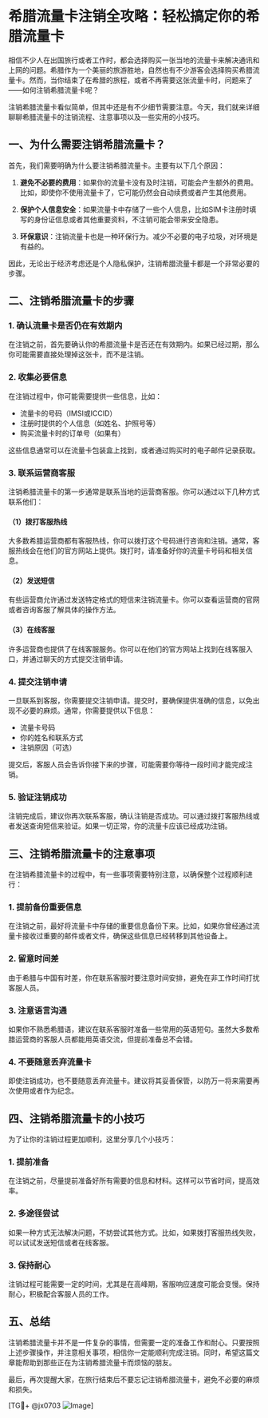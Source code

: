 # 希腊流量卡注销全攻略：轻松搞定你的希腊流量卡

相信不少人在出国旅行或者工作时，都会选择购买一张当地的流量卡来解决通讯和上网的问题。希腊作为一个美丽的旅游胜地，自然也有不少游客会选择购买希腊流量卡。然而，当你结束了在希腊的旅程，或者不再需要这张流量卡时，问题来了——如何注销希腊流量卡呢？

注销希腊流量卡看似简单，但其中还是有不少细节需要注意。今天，我们就来详细聊聊希腊流量卡的注销流程、注意事项以及一些实用的小技巧。

## 一、为什么需要注销希腊流量卡？

首先，我们需要明确为什么要注销希腊流量卡。主要有以下几个原因：

1. **避免不必要的费用**：如果你的流量卡没有及时注销，可能会产生额外的费用。比如，即使你不使用流量卡了，它可能仍然会自动续费或者产生其他费用。
   
2. **保护个人信息安全**：如果流量卡中存储了一些个人信息，比如SIM卡注册时填写的身份证信息或者其他重要资料，不注销可能会带来安全隐患。

3. **环保意识**：注销流量卡也是一种环保行为。减少不必要的电子垃圾，对环境是有益的。

因此，无论出于经济考虑还是个人隐私保护，注销希腊流量卡都是一个非常必要的步骤。

## 二、注销希腊流量卡的步骤

### 1. 确认流量卡是否仍在有效期内

在注销之前，首先要确认你的希腊流量卡是否还在有效期内。如果已经过期，那么你可能需要直接处理掉这张卡，而不是注销。

### 2. 收集必要信息

在注销过程中，你可能需要提供一些信息，比如：

- 流量卡的号码（IMSI或ICCID）
- 注册时提供的个人信息（如姓名、护照号等）
- 购买流量卡时的订单号（如果有）

这些信息通常可以在流量卡包装盒上找到，或者通过购买时的电子邮件记录获取。

### 3. 联系运营商客服

注销希腊流量卡的第一步通常是联系当地的运营商客服。你可以通过以下几种方式联系他们：

#### （1）拨打客服热线

大多数希腊运营商都有客服热线，你可以拨打这个号码进行咨询和注销。通常，客服热线会在他们的官方网站上提供。拨打时，请准备好你的流量卡号码和相关信息。

#### （2）发送短信

有些运营商允许通过发送特定格式的短信来注销流量卡。你可以查看运营商的官网或者咨询客服了解具体的操作方法。

#### （3）在线客服

许多运营商也提供了在线客服服务。你可以在他们的官方网站上找到在线客服入口，并通过聊天的方式提交注销申请。

### 4. 提交注销申请

一旦联系到客服，你需要提交注销申请。提交时，要确保提供准确的信息，以免出现不必要的麻烦。通常，你需要提供以下信息：

- 流量卡号码
- 你的姓名和联系方式
- 注销原因（可选）

提交后，客服人员会告诉你接下来的步骤，可能需要你等待一段时间才能完成注销。

### 5. 验证注销成功

注销完成后，建议你再次联系客服，确认注销是否成功。可以通过拨打客服热线或者发送查询短信来验证。如果一切正常，你的流量卡应该已经成功注销。

## 三、注销希腊流量卡的注意事项

在注销希腊流量卡的过程中，有一些事项需要特别注意，以确保整个过程顺利进行：

### 1. 提前备份重要信息

在注销之前，最好将流量卡中存储的重要信息备份下来。比如，如果你曾经通过流量卡接收过重要的邮件或者文件，确保这些信息已经转移到其他设备上。

### 2. 留意时间差

由于希腊与中国有时差，你在联系客服时要注意时间安排，避免在非工作时间打扰客服人员。

### 3. 注意语言沟通

如果你不熟悉希腊语，建议在联系客服时准备一些常用的英语短句。虽然大多数希腊运营商的客服人员都能用英语交流，但提前准备总不会错。

### 4. 不要随意丢弃流量卡

即使注销成功，也不要随意丢弃流量卡。建议将其妥善保管，以防万一将来需要再次使用或者作为纪念。

## 四、注销希腊流量卡的小技巧

为了让你的注销过程更加顺利，这里分享几个小技巧：

### 1. 提前准备

在注销之前，尽量提前准备好所有需要的信息和材料。这样可以节省时间，提高效率。

### 2. 多途径尝试

如果一种方式无法解决问题，不妨尝试其他方式。比如，如果拨打客服热线失败，可以试试发送短信或者在线客服。

### 3. 保持耐心

注销过程可能需要一定的时间，尤其是在高峰期，客服响应速度可能会变慢。保持耐心，积极配合客服人员的工作。

## 五、总结

注销希腊流量卡并不是一件复杂的事情，但需要一定的准备工作和耐心。只要按照上述步骤操作，并注意相关事项，相信你一定能顺利完成注销。同时，希望这篇文章能帮助到那些正在为注销希腊流量卡而烦恼的朋友。

最后，再次提醒大家，在旅行结束后不要忘记注销希腊流量卡，避免不必要的麻烦和损失。

[TG💪+ @jx0703 ![Image](https://github.com/user-attachments/assets/dbca1d08-cadb-493c-b0ec-ad6f7a83f270)]